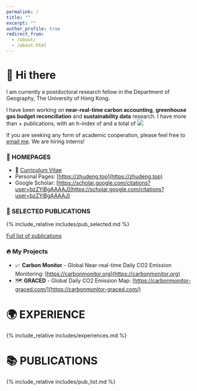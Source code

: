 ```yaml
---
permalink: /
title: ""
excerpt: ""
author_profile: true
redirect_from: 
  - /about/
  - /about.html
---
```


<span class='anchor' id='about-me'></span>

# 👋 Hi there
I am currently a postdoctoral research fellow in the Department of Geography, 
The University of Hong Kong. 

I have been working on **near-real-time carbon accounting**, **greenhouse gas budget reconciliation** and **sustainability data** research.
I have more than <span id='total_paper_number'></span>+ publications, with an h-index of <span id='h_index'></span> and a total of <a href="https://scholar.google.com/citations?user=bzZYiBgAAAAJ"><img src="https://img.shields.io/endpoint?logo=Google%20Scholar&url=https%3A%2F%2Fcdn.jsdelivr.net%2Fgh%2Fzhudeng94%2Fzhudeng94.github.io@google-scholar-stats%2Fgs_data_shieldsio.json&labelColor=f6f6f6&color=9cf&style=flat&label=citations"></a>

If you are seeking any form of academic cooperation, please feel free to [email me](mailto:zhudeng@hku.hk). We are hiring interns!


### 🔗 HOMEPAGES
- 📄 [Curriculum Vitae](../../files/Zhu%20Deng_CV_2412.pdf)
- Personal Pages: [https://zhudeng.top](https://zhudeng.top)
- Google Scholar: [https://scholar.google.com/citations?user=bzZYiBgAAAAJ](https://scholar.google.com/citations?user=bzZYiBgAAAAJ)

### 🌟 SELECTED PUBLICATIONS  
{% include_relative includes/pub_selected.md %}

[Full list of publications](#-publications)

### 🔥 My Projects
- 📈 **Carbon Monitor** - Global Near-real-time Daily CO2 Emission Monitoring: [https://carbonmonitor.org](https://carbonmonitor.org)
- 🗺 **GRACED** - Global Daily CO2 Emission Map: [https://carbonmonitor-graced.com/](https://carbonmonitor-graced.com/)

# 🌍 EXPERIENCE
{% include_relative includes/experiences.md %}

# 📚 PUBLICATIONS  

{% include_relative includes/pub_list.md %}



